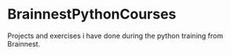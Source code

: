# BrainnestPythonCourses

Projects and exercises i have done during the python training from Brainnest.

